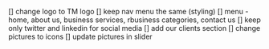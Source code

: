 [] change logo to TM logo
[] keep nav menu the same (styling)
[] menu - home, about us, business services, rbusiness categories, contact us
[] keep only twitter and linkedin for social media 
[] add our clients section
[] change pictures to icons
[] update pictures in slider